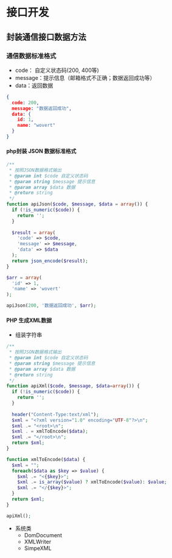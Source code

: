 # 接口开发

## 封装通信接口数据方法

### 通信数据标准格式

- code： 自定义状态码(200, 400等)
- message：提示信息（邮箱格式不正确；数据返回成功等）
- data：返回数据

```json
{
  code: 200,
  message: "数据返回成功",
  data: {
    id: 1,
    name: "wovert"
  }
}
```


#### php封装 JSON 数据标准格式

```php
/**
 * 按照JSON数据格式输出
 * @param int $code 自定义状态码
 * @param string $message 提示信息
 * @param array $data 数据
 * @return string
 */
function apiJson($code, $message, $data = array()) {
  if (!is_numeric($code)) {
    return '';
  }
  
  $result = array(
    'code' => $code,
    'message' => $message,
    'data' => $data
  );
  return json_encode($result);
}

$arr = array(
  'id' => 1,
  'name' => 'wovert'
);

apiJson(200, '数据返回成功', $arr);
```

#### PHP 生成XML数据

- 组装字符串

```php
/**
 * 按照JSON数据格式输出
 * @param int $code 自定义状态码
 * @param string $message 提示信息
 * @param array $data 数据
 * @return string
 */
function apiXml($code, $message, $data=array()) { 
  if (!is_numeric($code)) {
    return '';
  }
  
  header("Content-Type:text/xml");
  $xml = "<?xml version="1.0" encoding="UTF-8"?>\n";
  $xml .= "<root>\n";
  $xml . = xmlToEncode($data);
  $xml .= "</root>\n";  
  return $xml;
}

function xmlToEncode($data) {
  $xml = "";
  foreach($data as $key => $value) {
    $xml .= "<{$key}>";
    $xml .= is_array($value) ? xmlToEncode($value): $value;
    $xml .= "</{$key}>";
  }
  return $xml;
}

apiXml();
```

- 系统类
  - DomDocument
  - XMLWriter
  - SimpeXML

